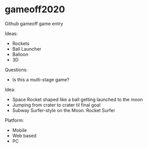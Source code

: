 # gameoff2020
Github gameoff game entry 

Ideas:
- Rockets
- Ball Launcher
- Balloon
- 3D

Questions:
- Is this a multi-stage game?

Idea:
- Space Rocket shaped like a ball getting launched to the moon
- Jumping from crater to crater til final goal
- Subway Surfer-style on the Moon. Rocket Surfer

Platform: 

- Mobile 
- Web based 
- PC
